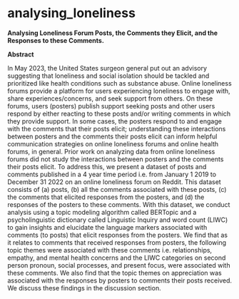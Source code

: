 # analysing_loneliness
**Analysing Loneliness Forum Posts, the Comments they Elicit, and the Responses to these Comments.**

**Abstract**

In May 2023, the United States surgeon general put out an advisory suggesting that
loneliness and social isolation should be tackled and prioritized like health conditions
such as substance abuse. Online loneliness forums provide a platform for users
experiencing loneliness to engage with, share experiences/concerns, and seek support
from others. On these forums, users (posters) publish support seeking posts and other
users respond by either reacting to these posts and/or writing comments in which they
provide support. In some cases, the posters respond to and engage with the comments
that their posts elicit; understanding these interactions between posters and the
comments their posts elicit can inform helpful communication strategies on online
loneliness forums and online health forums, in general. Prior work on analyzing data
from online loneliness forums did not study the interactions between posters and the
comments their posts elicit. To address this, we present a dataset of posts and
comments published in a 4 year time period i.e. from January 1 2019 to December 31
2022 on an online loneliness forum on Reddit. This dataset consists of (a) posts, (b) all
the comments associated with these posts, (c) the comments that elicited responses
from the posters, and (d) the responses of the posters to these comments. With this
dataset, we conduct analysis using a topic modeling algorithm called BERTopic and a
psycholinguistic dictionary called Linguistic Inquiry and word count (LIWC) to gain
insights and elucidate the language markers associated with comments (to posts) that
elicit responses from the posters. We find that as it relates to comments that received
responses from posters, the following topic themes were associated with these comments
i.e. relationships, empathy, and mental health concerns and the LIWC categories on
second person pronoun, social processes, and present focus, were associated with these
comments. We also find that the topic themes on appreciation was associated with the
responses by posters to comments their posts received. We discuss these findings in the
discussion section.
